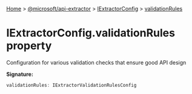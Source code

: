 [Home](./index) &gt; [@microsoft/api-extractor](./api-extractor.md) &gt; [IExtractorConfig](./api-extractor.iextractorconfig.md) &gt; [validationRules](./api-extractor.iextractorconfig.validationrules.md)

# IExtractorConfig.validationRules property

Configuration for various validation checks that ensure good API design

**Signature:**
```javascript
validationRules: IExtractorValidationRulesConfig
```
